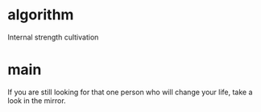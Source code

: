 # algorithm
Internal strength cultivation

# main
If you are still looking for that one person who will change your life, take a look in the mirror.
